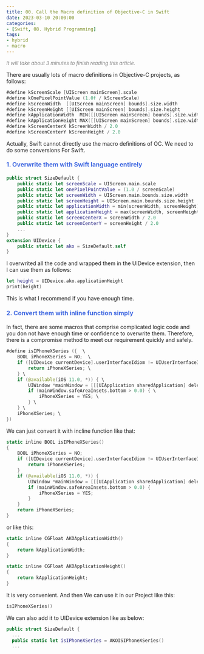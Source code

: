 ```yaml
---
title: 00. Call the Macro definition of Objective-C in Swift
date: 2023-03-10 20:00:00
categories: 
- [Swift, 08. Hybrid Programming]
tags:
- hybrid
- macro
---
```


<font color=gray size=2>*It will take about 3 minutes to finish reading this article.*</font>

There are usually lots of macro definitions in Objective-C projects, as follows:
```Swift 
#define kScreenScale [UIScreen mainScreen].scale
#define kOnePixelPointValue (1.0f / kScreenScale)
#define kScreenWidth  [[UIScreen mainScreen] bounds].size.width
#define kScreenHeight [[UIScreen mainScreen] bounds].size.height
#define kApplicationWidth  MIN([[UIScreen mainScreen] bounds].size.width, [[UIScreen mainScreen] bounds].size.height)
#define kApplicationHeight MAX([[UIScreen mainScreen] bounds].size.width, [[UIScreen mainScreen] bounds].size.height)
#define kScreenCenterX kScreenWidth / 2.0
#define kScreenCenterY kScreenHeight / 2.0
```
Actually, Swift cannot directly use the macro definitions of OC. We need to do some conversions For Swift.

#### <font size=3 color=#4169E1> 1. Overwrite them with Swift language entirely</font>

```Swift 
public struct SizeDefault {
    public static let screenScale = UIScreen.main.scale
    public static let onePixelPointValue = (1.0 / screenScale)
    public static let screenWidth = UIScreen.main.bounds.size.width
    public static let screenHeight = UIScreen.main.bounds.size.height
    public static let applicationWidth = min(screenWidth, screenHeight)
    public static let applicationHeight = max(screenWidth, screenHeight)
    public static let screenCenterX = screenWidth / 2.0
    public static let screenCenterY = screenHeight / 2.0
    ...
}
extension UIDevice {
    public static let ako = SizeDefault.self
}
```
I overwrited all the code and wrapped them in the UIDevice extension, then I can use them as follows:
```Swift 
let height = UIDevice.ako.applicationHeight
print(height)
```
This is what I recommend if you have enough time. 

#### <font size=3 color=#4169E1> 2. Convert them with inline function simply</font>
In fact, there are some macros that comprise complicated logic code and you don not have enough time or confidence to overwrite them. Therefore, there is a compromise method to meet our requirement quickly and safely.

```Swift
#define isIPhoneXSeries ({  \
    BOOL iPhoneXSeries = NO;  \
    if ([UIDevice currentDevice].userInterfaceIdiom != UIUserInterfaceIdiomPhone) { \
        return iPhoneXSeries; \
    } \
    if (@available(iOS 11.0, *)) { \
        UIWindow *mainWindow = [[[UIApplication sharedApplication] delegate] window]; \
        if (mainWindow.safeAreaInsets.bottom > 0.0) { \
            iPhoneXSeries = YES; \
        } \
    } \
    iPhoneXSeries; \
})
```
We can just convert it with incline function like that:

```Swift
static inline BOOL isIPhoneXSeries()
{
    BOOL iPhoneXSeries = NO;
    if ([UIDevice currentDevice].userInterfaceIdiom != UIUserInterfaceIdiomPhone) {
        return iPhoneXSeries;
    }
    if (@available(iOS 11.0, *)) {
        UIWindow *mainWindow = [[[UIApplication sharedApplication] delegate] window];
        if (mainWindow.safeAreaInsets.bottom > 0.0) {
            iPhoneXSeries = YES;
        }
    }
    return iPhoneXSeries;
}
```
or like this:
```Swift
static inline CGFloat AKOApplicationWidth()
{
    return kApplicationWidth;
}

static inline CGFloat AKOApplicationHeight()
{
    return kApplicationHeight;
}
```
It is very convenient. And then We can use it in our Project like this:
```Swift
isIPhoneXSeries()
```
We can also add it to UIDevice extension like as below:

```Swift
public struct SizeDefault {
  ...
  public static let isIPhoneXSeries = AKOISIPhoneXSeries()
  ...

```




